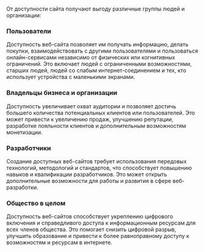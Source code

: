 От доступности сайта получают выгоду различные группы людей и организации:

### Пользователи
Доступность веб-сайта позволяет им получать информацию, делать покупки, взаимодействовать с другими пользователями и пользоваться онлайн-сервисами независимо от физических или когнитивных ограничений. Это включает людей с ограниченными возможностями, старших людей, людей со слабым интернет-соединением и тех, кто использует устройства с маленькими экранами.

### Владельцы бизнеса и организации
Доступность увеличивает охват аудитории и позволяет достичь большего количества потенциальных клиентов или пользователей. Это может привести к увеличению продаж, улучшению репутации, разработке лояльности клиентов и дополнительным возможностям монетизации.

### Разработчики
Создание доступных веб-сайтов требует использования передовых технологий, методологий и стандартов, что способствует повышению навыков и квалификации разработчиков. Это может открыть дополнительные возможности для работы и развития в сфере веб-разработки.

### Общество в целом
Доступность веб-сайтов способствует укреплению цифрового включения и справедливого доступа к информационным ресурсам для всех членов общества. Это помогает снизить цифровой разрыв, улучшить образование и привести к более равноправному доступу к возможностям и ресурсам в интернете.
